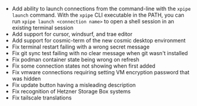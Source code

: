 - Add ability to launch connections from the command-line with the `xpipe launch` command. With the `xpipe` CLI executable in the PATH, you can run `xpipe launch <connection name>` to open a shell session in an existing terminal session
- Add support for cursor, windsurf, and trae editor
- Add support for cosmic-term of the new cosmic desktop environment
- Fix terminal restart failing with a wrong secret message
- Fix git sync test failing with no clear message when git wasn't installed
- Fix podman container state being wrong on refresh
- Fix some connection states not showing when first added
- Fix vmware connections requiring setting VM encryption password that was hidden
- Fix update button having a misleading description
- Fix recognition of Hetzner Storage Box systems
- Fix tailscale translations
